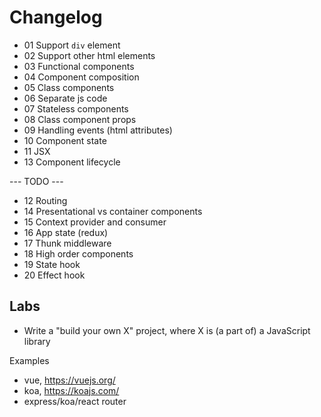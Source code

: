 # Changelog

- 01 Support `div` element
- 02 Support other html elements
- 03 Functional components
- 04 Component composition
- 05 Class components
- 06 Separate js code
- 07 Stateless components
- 08 Class component props
- 09 Handling events (html attributes)
- 10 Component state
- 11 JSX
- 13 Component lifecycle

--- TODO ---

- 12 Routing
- 14 Presentational vs container components 
- 15 Context provider and consumer
- 16 App state (redux)
- 17 Thunk middleware
- 18 High order components
- 19 State hook
- 20 Effect hook

## Labs

- Write a "build your own X" project, where X is (a part of) a JavaScript library

Examples
  - vue, https://vuejs.org/
  - koa, https://koajs.com/
  - express/koa/react router
